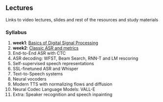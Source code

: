 ## Lectures

Links to video lectures, slides and rest of the resources and study materials


### Syllabus

1. **week1**: [Basics of Digital Signal Processing](./week1/README.md)
2. **week2**: [Classic ASR and metrics](./week2/README.md)
3. End-to-End ASR with CTC
4. ASR decoding: WFST, Beam Search, RNN-T and LM rescoring
5. Self-supervised speech representations
6. SSL-finetuned ASR and Whisper
7. Text-to-Speech systems
8. Neural vocoders
9. Modern TTS with normalizing flows and diffusion
10. Neural Codec Language Models: VALL-E
11. Extra: Speaker recognition and speech inpainting
